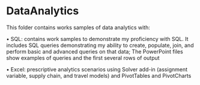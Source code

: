# DataAnalytics

This folder contains works samples of data analytics with:
  
•	SQL: contains work samples to demonstrate my proficiency with SQL. It includes  SQL queries demonstrating my ability to create, populate, join, and perform basic and advanced queries on that data; The PowerPoint files show examples of queries and the first several rows of output
  
•	Excel: prescriptive analytics scenarios using Solver add-in (assignment variable, supply chain, and travel models) and PivotTables and PivotCharts
